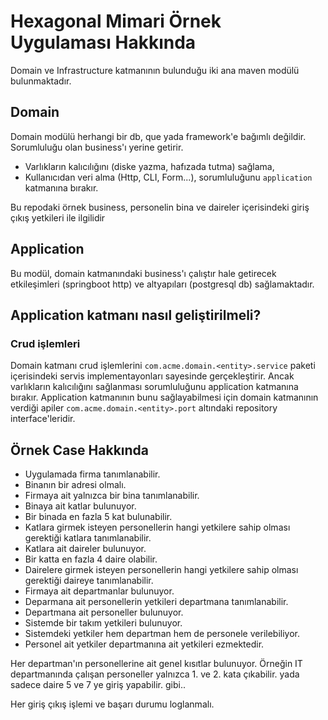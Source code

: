 # Hexagonal Mimari Örnek Uygulaması Hakkında

Domain ve Infrastructure katmanının bulunduğu iki ana maven modülü bulunmaktadır.

## Domain

Domain modülü herhangi bir db, que yada framework'e bağımlı değildir.
Sorumluluğu olan business'ı yerine getirir.

- Varlıkların kalıcılığını (diske yazma, hafızada tutma) sağlama,
- Kullanıcıdan veri alma (Http, CLI, Form...),
  sorumluluğunu `application` katmanına bırakır.

Bu repodaki örnek business, personelin bina ve daireler içerisindeki giriş çıkış yetkileri ile ilgilidir

## Application

Bu modül, domain katmanındaki business'ı çalıştır hale getirecek etkileşimleri (springboot http) ve altyapıları (postgresql db) sağlamaktadır.

## Application katmanı nasıl geliştirilmeli?

### Crud işlemleri

Domain katmanı crud işlemlerini `com.acme.domain.<entity>.service` paketi içerisindeki servis implementayonları sayesinde gerçekleştirir. Ancak varlıkların kalıcılığını sağlanması sorumluluğunu application katmanına bırakır. Application katmanının bunu sağlayabilmesi için domain katmanının verdiği apiler `com.acme.domain.<entity>.port` altındaki repository interface'leridir.

## Örnek Case Hakkında

- Uygulamada firma tanımlanabilir.
- Binanın bir adresi olmalı.
- Firmaya ait yalnızca bir bina tanımlanabilir.
- Binaya ait katlar bulunuyor.
- Bir binada en fazla 5 kat bulunabilir.
- Katlara girmek isteyen personellerin hangi yetkilere sahip olması gerektiği katlara tanımlanabilir.
- Katlara ait daireler bulunuyor.
- Bir katta en fazla 4 daire olabilir.
- Dairelere girmek isteyen personellerin hangi yetkilere sahip olması gerektiği daireye tanımlanabilir.
- Firmaya ait departmanlar bulunuyor.
- Deparmana ait personellerin yetkileri departmana tanımlanabilir.
- Departmana ait personeller bulunuyor.
- Sistemde bir takım yetkileri bulunuyor.
- Sistemdeki yetkiler hem departman hem de personele verilebiliyor.
- Personel ait yetkiler departmanına ait yetkileri ezmektedir.

Her departman'ın personellerine ait genel kısıtlar bulunuyor. Örneğin IT departmanında çalışan personeller yalnızca 1. ve 2. kata çıkabilir. yada sadece daire 5 ve 7 ye giriş yapabilir. gibi..

Her giriş çıkış işlemi ve başarı durumu loglanmalı.
